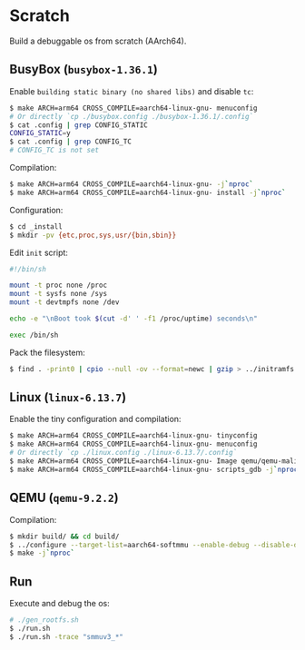 # Scratch

Build a debuggable os from scratch (AArch64).

## BusyBox (`busybox-1.36.1`)

Enable `building static binary (no shared libs)` and disable `tc`:

```bash
$ make ARCH=arm64 CROSS_COMPILE=aarch64-linux-gnu- menuconfig
# Or directly `cp ./busybox.config ./busybox-1.36.1/.config`
$ cat .config | grep CONFIG_STATIC
CONFIG_STATIC=y
$ cat .config | grep CONFIG_TC
# CONFIG_TC is not set
```

Compilation:

```bash
$ make ARCH=arm64 CROSS_COMPILE=aarch64-linux-gnu- -j`nproc`
$ make ARCH=arm64 CROSS_COMPILE=aarch64-linux-gnu- install -j`nproc`
```

Configuration:

```bash
$ cd _install
$ mkdir -pv {etc,proc,sys,usr/{bin,sbin}}
```

Edit `init` script:

```bash
#!/bin/sh

mount -t proc none /proc
mount -t sysfs none /sys
mount -t devtmpfs none /dev

echo -e "\nBoot took $(cut -d' ' -f1 /proc/uptime) seconds\n"

exec /bin/sh
```

Pack the filesystem:

```bash
$ find . -print0 | cpio --null -ov --format=newc | gzip > ../initramfs.cpio.gz
```

## Linux (`linux-6.13.7`)

Enable the tiny configuration and compilation:

```bash
$ make ARCH=arm64 CROSS_COMPILE=aarch64-linux-gnu- tinyconfig
$ make ARCH=arm64 CROSS_COMPILE=aarch64-linux-gnu- menuconfig
# Or directly `cp ./linux.config ./linux-6.13.7/.config`
$ make ARCH=arm64 CROSS_COMPILE=aarch64-linux-gnu- Image qemu/qemu-mali.dtb -j`nproc`
$ make ARCH=arm64 CROSS_COMPILE=aarch64-linux-gnu- scripts_gdb -j`nproc`
```

## QEMU (`qemu-9.2.2`)

Compilation:

```bash
$ mkdir build/ && cd build/
$ ../configure --target-list=aarch64-softmmu --enable-debug --disable-docs
$ make -j`nproc`
```

## Run

Execute and debug the os:

```bash
# ./gen_rootfs.sh
$ ./run.sh
$ ./run.sh -trace "smmuv3_*"
```
